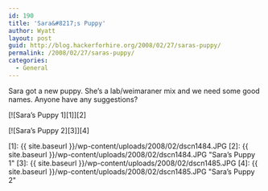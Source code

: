 ```yaml
---
id: 190
title: 'Sara&#8217;s Puppy'
author: Wyatt
layout: post
guid: http://blog.hackerforhire.org/2008/02/27/saras-puppy/
permalink: /2008/02/27/saras-puppy/
categories:
  - General
---
```

Sara got a new puppy. She&#8217;s a lab/weimaraner mix and we need some good names. Anyone have any suggestions?  
  
[![Sara’s Puppy 1][1]][2]  
  
[![Sara’s Puppy 2][3]][4]

 [1]: {{ site.baseurl }}/wp-content/uploads/2008/02/dscn1484.JPG
 [2]: {{ site.baseurl }}/wp-content/uploads/2008/02/dscn1484.JPG "Sara’s Puppy 1"
 [3]: {{ site.baseurl }}/wp-content/uploads/2008/02/dscn1485.JPG
 [4]: {{ site.baseurl }}/wp-content/uploads/2008/02/dscn1485.JPG "Sara’s Puppy 2"